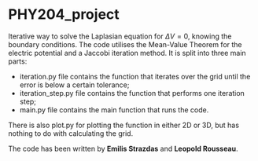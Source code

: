 # PHY204_project

 Iterative way to solve the Laplasian equation for $\Delta V = 0$, knowing the boundary conditions. The code utilises the Mean-Value Theorem for the electric potential and a Jaccobi iteration method. It is split into three main parts:

* iteration.py file contains the function that iterates over the grid until the error is below a certain tolerance;
* iteration_step.py file contains the function that performs one iteration step;
* main.py file contains the main function that runs the code.

There is also plot.py for plotting the function in either 2D or 3D, but has nothing to do with calculating the grid.

The code has been written by **Emilis Strazdas** and **Leopold Rousseau**.
